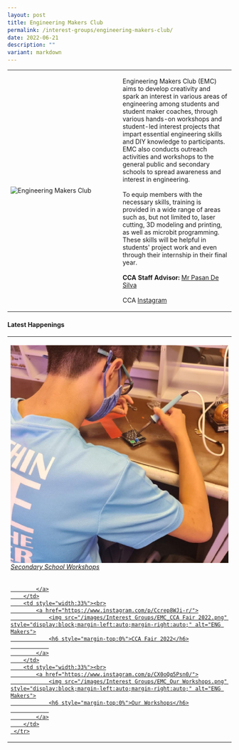 ```yaml
---
layout: post
title: Engineering Makers Club
permalink: /interest-groups/engineering-makers-club/
date: 2022-06-21
description: ""
variant: markdown
---
```

<div>
    <table>
        <tbody><tr>
            <td style="width:50%"><img src="https://hosting.photobucket.com/images/i/tracyng81/Engineering_Makers_Club.jpeg?width=320&amp;height=320&amp;fit=bounds" style="display:block;margin-left:auto;margin-right:auto;" alt="Engineering Makers Club"></td>
            <td>
                <p>
                    Engineering Makers Club (EMC) aims to develop creativity and spark an interest in various areas of engineering among students and student maker coaches, through various hands-on workshops and student-led interest projects that impart essential engineering skills and DIY knowledge to participants. EMC also conducts outreach activities and workshops to the general public and secondary schools to spread awareness and interest in engineering.<br>
                    <br>
                    To equip members with the necessary skills, training is provided in a wide range of areas such as, but not limited to, laser cutting, 3D modeling and printing, as well as microbit programming. These skills will be helpful in students' project work and even through their internship in their final year.<br>
                    <br>
                    <b>CCA Staff Advisor:</b> <a href="mailto:Pasan_Bhashitha_DE_SILVA@tp.edu.sg">Mr Pasan De Silva</a><br>
                    <br>
                    CCA <a href="https://www.instagram.com/tpemc/?hl=en">Instagram</a>
                </p>
            </td>
        </tr>
    </tbody></table>
</div>

#### Latest Happenings

<table>
    <tbody><tr>
        <td style="width:33%"><br>
            <a href="https://www.instagram.com/p/CdiA0zTpha7/">
                <img src="/images/Interest Groups/EMC_Secondary School Workshops.png" style="display:block;margin-left:auto;margin-right:auto;" alt="ENG Makers">
                <h6 style="margin-top:0%">Secondary School Workshops</h6>
                
            </a>
        </td>
        <td style="width:33%"><br>
            <a href="https://www.instagram.com/p/Ccrep8WJi-r/">
                <img src="/images/Interest Groups/EMC_CCA Fair 2022.png" style="display:block;margin-left:auto;margin-right:auto;" alt="ENG Makers">
                <h6 style="margin-top:0%">CCA Fair 2022</h6>
                
            </a>
        </td>
        <td style="width:33%"><br>
            <a href="https://www.instagram.com/p/CX0oQq5Psn0/">
                <img src="/images/Interest Groups/EMC_Our Workshops.png" style="display:block;margin-left:auto;margin-right:auto;" alt="ENG Makers">
                <h6 style="margin-top:0%">Our Workshops</h6>
                
            </a>
        </td>
     </tr>
</tbody></table>